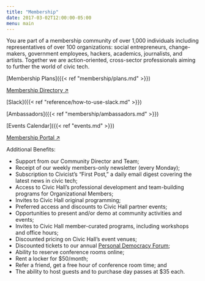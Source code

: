 ```yaml
---
title: "Membership"
date: 2017-03-02T12:00:00-05:00
menu: main
---
```

You are part of a membership community of over 1,000 individuals including representatives of over 100 organizations: social entrepreneurs, change-makers, government employees, hackers, academics, journalists, and artists. Together we are action-oriented, cross-sector professionals aiming to further the world of civic tech.


[Membership Plans]({{< ref "membership/plans.md" >}})

[Membership Directory &#x2197;](http://civichall.spaces.nexudus.com/en/directory/members)

[Slack]({{< ref "reference/how-to-use-slack.md" >}})

[Ambassadors]({{< ref "membership/ambassadors.md" >}})

[Events Calendar]({{< ref "events.md" >}})

[Membership Portal &#x2197;](http://civichall.spaces.nexudus.com/en/)


Additional Benefits:

- Support from our Community Director and Team;  
- Receipt of our weekly members-only newsletter (every Monday);  
- Subscription to Civicist’s “First Post,” a daily email digest covering the latest news in civic tech;  
- Access to Civic Hall’s professional development and team-building programs for Organizational Members;   
- Invites to Civic Hall original programming;  
- Preferred access and discounts to Civic Hall partner events;  
- Opportunities to present and/or demo at community activities and events;  
- Invites to Civic Hall member-curated programs, including workshops and office hours;  
- Discounted pricing on Civic Hall’s event venues;  
- Discounted tickets to our annual [Personal Democracy Forum](https://www.youtube.com/user/personaldemocracy);  
- Ability to reserve conference rooms online;  
- Rent a locker for $50/month;  
- Refer a friend, get a free hour of conference room time; and  
- The ability to host guests and to purchase day passes at $35 each.
